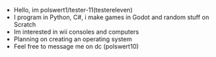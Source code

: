 - Hello, im polswert1/tester-11(testereleven)
- I program in Python, C#, i make games in Godot and random stuff on Scratch
- Im interested in wii consoles and computers
- Planning on creating an operating system
- Feel free to message me on dc (polswert10)
